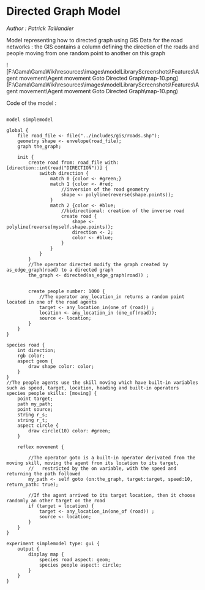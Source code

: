 [//]: # (keyword|operator_polyline)
[//]: # (keyword|operator_reverse)
[//]: # (keyword|operator_directed)
[//]: # (keyword|statement_switch)
[//]: # (keyword|statement_match)
[//]: # (keyword|type_path)
[//]: # (keyword|concept_graph)
[//]: # (keyword|concept_agent_movement)
[//]: # (keyword|concept_skill)
#  Directed Graph Model


_Author :  Patrick Taillandier_

Model representing how to directed graph using GIS Data for the road networks : the GIS contains a column defining the direction of the roads and people moving from one random point to another on this graph


![F:\Gama\GamaWiki\resources\images\modelLibraryScreenshots\Features\Agent movement\Agent movement Goto Directed Graph\map-10.png](F:\Gama\GamaWiki\resources\images\modelLibraryScreenshots\Features\Agent movement\Agent movement Goto Directed Graph\map-10.png)

Code of the model : 

```

model simplemodel

global {
	file road_file <- file("../includes/gis/roads.shp");
	geometry shape <- envelope(road_file);
	graph the_graph; 
	
	init {
		create road from: road_file with:[direction::int(read("DIRECTION"))] {
			switch direction {
				match 0 {color <- #green;}
				match 1 {color <- #red;
					//inversion of the road geometry
					shape <- polyline(reverse(shape.points));
				}
				match 2 {color <- #blue;
					//bidirectional: creation of the inverse road
					create road {
						shape <- polyline(reverse(myself.shape.points));
						direction <- 2;
						color <- #blue;
					}
				} 
			}
		}
		//The operator directed modify the graph created by as_edge_graph(road) to a directed graph
		the_graph <- directed(as_edge_graph(road)) ;
		
		
		create people number: 1000 {
			//The operator any_location_in returns a random point located in one of the road agents
			target <- any_location_in(one_of (road)) ;
			location <- any_location_in (one_of(road));
			source <- location;
		} 
	}
}

species road {
	int direction;
	rgb color;
	aspect geom {
		draw shape color: color;
	}
}
//The people agents use the skill moving which have built-in variables such as speed, target, location, heading and built-in operators
species people skills: [moving] {
	point target;
	path my_path; 
	point source;
	string r_s;
	string r_t; 
	aspect circle {
		draw circle(10) color: #green;
	}
	
	reflex movement {
		
		//The operator goto is a built-in operator derivated from the moving skill, moving the agent from its location to its target, 
		//   restricted by the on variable, with the speed and returning the path followed
		my_path <- self goto (on:the_graph, target:target, speed:10, return_path: true);
		
		//If the agent arrived to its target location, then it choose randomly an other target on the road
		if (target = location) {			
			target <- any_location_in(one_of (road)) ;
			source <- location;
		}
	}
}

experiment simplemodel type: gui {
	output {
		display map {
			species road aspect: geom;
			species people aspect: circle;
		}
	}
}
```
